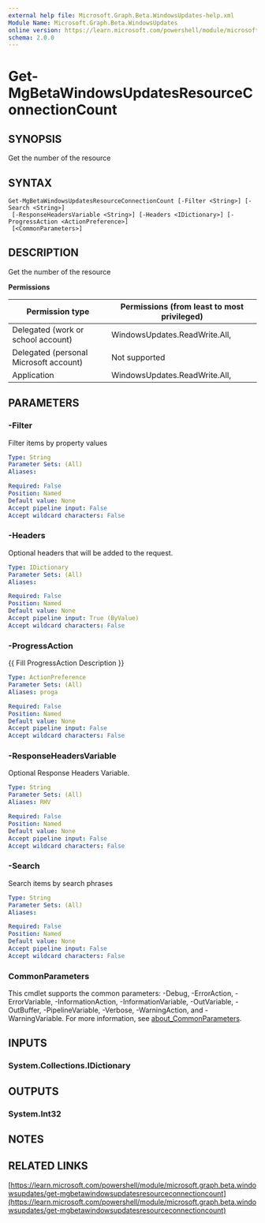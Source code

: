 ```yaml
---
external help file: Microsoft.Graph.Beta.WindowsUpdates-help.xml
Module Name: Microsoft.Graph.Beta.WindowsUpdates
online version: https://learn.microsoft.com/powershell/module/microsoft.graph.beta.windowsupdates/get-mgbetawindowsupdatesresourceconnectioncount
schema: 2.0.0
---
```


# Get-MgBetaWindowsUpdatesResourceConnectionCount

## SYNOPSIS
Get the number of the resource

## SYNTAX

```
Get-MgBetaWindowsUpdatesResourceConnectionCount [-Filter <String>] [-Search <String>]
 [-ResponseHeadersVariable <String>] [-Headers <IDictionary>] [-ProgressAction <ActionPreference>]
 [<CommonParameters>]
```

## DESCRIPTION
Get the number of the resource

**Permissions**

| Permission type | Permissions (from least to most privileged) |
| --------------- | ------------------------------------------  |
| Delegated (work or school account) | WindowsUpdates.ReadWrite.All,  |
| Delegated (personal Microsoft account) | Not supported |
| Application | WindowsUpdates.ReadWrite.All,  |

## PARAMETERS

### -Filter
Filter items by property values

```yaml
Type: String
Parameter Sets: (All)
Aliases:

Required: False
Position: Named
Default value: None
Accept pipeline input: False
Accept wildcard characters: False
```

### -Headers
Optional headers that will be added to the request.

```yaml
Type: IDictionary
Parameter Sets: (All)
Aliases:

Required: False
Position: Named
Default value: None
Accept pipeline input: True (ByValue)
Accept wildcard characters: False
```

### -ProgressAction
{{ Fill ProgressAction Description }}

```yaml
Type: ActionPreference
Parameter Sets: (All)
Aliases: proga

Required: False
Position: Named
Default value: None
Accept pipeline input: False
Accept wildcard characters: False
```

### -ResponseHeadersVariable
Optional Response Headers Variable.

```yaml
Type: String
Parameter Sets: (All)
Aliases: RHV

Required: False
Position: Named
Default value: None
Accept pipeline input: False
Accept wildcard characters: False
```

### -Search
Search items by search phrases

```yaml
Type: String
Parameter Sets: (All)
Aliases:

Required: False
Position: Named
Default value: None
Accept pipeline input: False
Accept wildcard characters: False
```

### CommonParameters
This cmdlet supports the common parameters: -Debug, -ErrorAction, -ErrorVariable, -InformationAction, -InformationVariable, -OutVariable, -OutBuffer, -PipelineVariable, -Verbose, -WarningAction, and -WarningVariable. For more information, see [about_CommonParameters](http://go.microsoft.com/fwlink/?LinkID=113216).

## INPUTS

### System.Collections.IDictionary
## OUTPUTS

### System.Int32
## NOTES

## RELATED LINKS

[https://learn.microsoft.com/powershell/module/microsoft.graph.beta.windowsupdates/get-mgbetawindowsupdatesresourceconnectioncount](https://learn.microsoft.com/powershell/module/microsoft.graph.beta.windowsupdates/get-mgbetawindowsupdatesresourceconnectioncount)
























